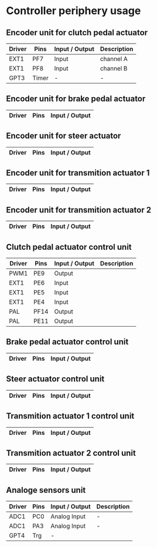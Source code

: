# Controller periphery usage

## Encoder unit for clutch pedal actuator 
Driver | Pins | Input / Output | Description
-------|------|----------------|----------
EXT1   | PF7  | Input          | channel A
EXT1   | PF8  | Input          | channel B
GPT3   | Timer| -              | -       


## Encoder unit for brake pedal actuator 
Driver | Pins | Input / Output
-------|------|-------

## Encoder unit for steer actuator
Driver | Pins | Input / Output
-------|------|-------

## Encoder unit for transmition actuator 1
Driver | Pins | Input / Output
-------|------|-------

## Encoder unit for transmition actuator 2 
Driver | Pins | Input / Output
-------|------|-------


## Clutch pedal actuator control unit 
Driver | Pins | Input / Output | Description
-------|------|----------------|----------
PWM1   | PE9  | Output         |      
EXT1   | PE6  | Input          |
EXT1   | PE5  | Input          |
EXT1   | PE4  | Input          |
PAL    | PF14 | Output         |
PAL    | PE11 | Output         |


## Brake pedal actuator control unit 
Driver | Pins | Input / Output
-------|------|-------

## Steer actuator control unit 
Driver | Pins | Input / Output
-------|------|-------

## Transmition actuator 1 control unit 
Driver | Pins | Input / Output
-------|------|-------

## Transmition actuator 2 control unit 
Driver | Pins | Input / Output
-------|------|-------

## Analoge sensors unit
Driver | Pins | Input / Output | Description 
-------|------|----------------|-----------
ADC1   | PC0  | Analog Input   | -
ADC1   | PA3  | Analog Input   | - 
GPT4   | Trg  |  -             |    
